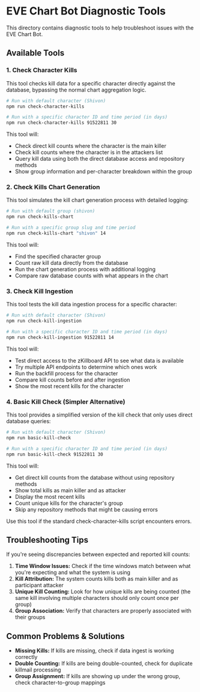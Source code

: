 # EVE Chart Bot Diagnostic Tools

This directory contains diagnostic tools to help troubleshoot issues with the EVE Chart Bot.

## Available Tools

### 1. Check Character Kills

This tool checks kill data for a specific character directly against the database, bypassing the normal chart aggregation logic.

```bash
# Run with default character (Shivon)
npm run check-character-kills

# Run with a specific character ID and time period (in days)
npm run check-character-kills 91522811 30
```

This tool will:

- Check direct kill counts where the character is the main killer
- Check kill counts where the character is in the attackers list
- Query kill data using both the direct database access and repository methods
- Show group information and per-character breakdown within the group

### 2. Check Kills Chart Generation

This tool simulates the kill chart generation process with detailed logging:

```bash
# Run with default group (shivon)
npm run check-kills-chart

# Run with a specific group slug and time period
npm run check-kills-chart "shivon" 14
```

This tool will:

- Find the specified character group
- Count raw kill data directly from the database
- Run the chart generation process with additional logging
- Compare raw database counts with what appears in the chart

### 3. Check Kill Ingestion

This tool tests the kill data ingestion process for a specific character:

```bash
# Run with default character (Shivon)
npm run check-kill-ingestion

# Run with a specific character ID and time period (in days)
npm run check-kill-ingestion 91522811 14
```

This tool will:

- Test direct access to the zKillboard API to see what data is available
- Try multiple API endpoints to determine which ones work
- Run the backfill process for the character
- Compare kill counts before and after ingestion
- Show the most recent kills for the character

### 4. Basic Kill Check (Simpler Alternative)

This tool provides a simplified version of the kill check that only uses direct database queries:

```bash
# Run with default character (Shivon)
npm run basic-kill-check

# Run with a specific character ID and time period (in days)
npm run basic-kill-check 91522811 30
```

This tool will:

- Get direct kill counts from the database without using repository methods
- Show total kills as main killer and as attacker
- Display the most recent kills
- Count unique kills for the character's group
- Skip any repository methods that might be causing errors

Use this tool if the standard check-character-kills script encounters errors.

## Troubleshooting Tips

If you're seeing discrepancies between expected and reported kill counts:

1. **Time Window Issues:** Check if the time windows match between what you're expecting and what the system is using
2. **Kill Attribution:** The system counts kills both as main killer and as participant attacker
3. **Unique Kill Counting:** Look for how unique kills are being counted (the same kill involving multiple characters should only count once per group)
4. **Group Association:** Verify that characters are properly associated with their groups

## Common Problems & Solutions

- **Missing Kills:** If kills are missing, check if data ingest is working correctly
- **Double Counting:** If kills are being double-counted, check for duplicate killmail processing
- **Group Assignment:** If kills are showing up under the wrong group, check character-to-group mappings
